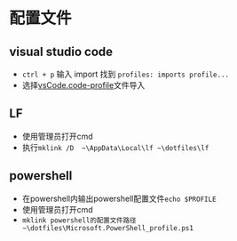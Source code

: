 # 配置文件

## visual studio code

* `ctrl + p` 输入 import 找到 `profiles: imports profile...`
* 选择[vsCode.code-profile](./visual_studio_code/vsCode.code-profile)文件导入

## LF

* 使用管理员打开cmd
* 执行`mklink /D  ~\AppData\Local\lf ~\dotfiles\lf`

## powershell

* 在powershell内输出powershell配置文件`echo $PROFILE`
* 使用管理员打开cmd
* `mklink powershell的配置文件路径 ~\dotfiles\Microsoft.PowerShell_profile.ps1`